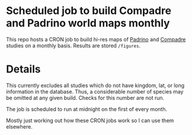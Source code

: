 # Scheduled job to build Compadre and Padrino world maps monthly

This repo hosts a CRON job to build hi-res maps of [Padrino](https://padrinodb.github.io/Padrino/) and [Compadre](https://compadre-db.org/) studies
on a monthly basis. Results are stored `/figures`. 

# Details

This currently excludes all studies which do not have kingdom, lat, or long information
in the database. Thus, a considerable number of species may be omitted at any given
build. Checks for this number are not run.

The job is scheduled to run at midnight on the first of every month. 

Mostly just working out how these CRON jobs work so I can use them elsewhere.
